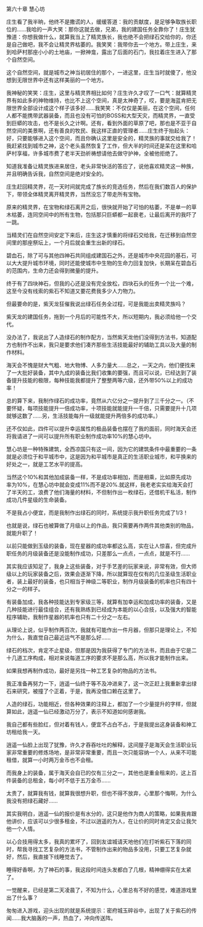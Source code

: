第六十章 慧心坊


庄生看了我半晌，他终不是撒谎的人，缓缓答道：我的贡献度，是足够争取族长职位的……我哈的一声大笑：那你这就去做，兄弟，我的建国任务全靠你了！庄生犹豫道：你想我做什么，就算我当上了精灵族长，我也绝不会把绿石交给你的，你还是自己做吧，我不会让精灵界枯萎的。我笑笑：我带你去一个地方。带上庄生，来到哈萨村那座小小的土地庙，一掀神龛，露出了后面的石门，我拉着庄生进入了那个自然空间。

这个自然空间，就是城市之神当初居住的那个，一进这里，庄生当时就傻了，他没想到无限世界中还有这样美丽的一个地方。

我神秘的笑笑：庄生，这里与精灵界相比如何？庄生许久才叹了一口气：就算精灵界有如此多的神物维持，也比不上这个空间，真是太神奇了，哎，要是海蓝肯把无限世界全部设计成这个样子该多好……我笑笑：不仅仅是美丽，在这个空间，任何人都不能携带武器装备，而且也没有可怕的BOSS和大型天灾，而精灵界，一直受到巨蟒的攻击，也不是长久之计啊。还有，看到外面的草原了吧，那也是不亚于自然空间的美景啊，还有善良的牧民、我这样正直的管理者……庄生终于抬起头：好，只要能够进入这个空间，而且你确认这里是安全的，精灵族的事就交给我了！我赶紧找到城市之神，这个老头虽然恢复了工作，但大半的时间还是呆在这里和哈萨村享福，许多城市费了老半天劲祈祷想请他去做守护神，全被他拒绝了。

知道我准备让精灵族进来居住，老头非常快活的答应了，说他喜欢精灵这一种族，并且明确告诉我，自然空间是绝对安全的。

庄生赶回精灵界，花一天时间就完成了族长的竞选任务，然后在我们数百人的保护下，带领全体精灵离开精灵界，当然没忘了带走所有宝物。

原来的精灵界，在宝物和绿石离开之后，很快就开始了可怕的枯萎，不是单一的草木枯萎，连同空间中的所有生物，包括那只巨蟒都一起衰老，让最后离开的我吓了一跳。

当精灵们在自然空间安定下来后，庄生这才慎重的将绿石交给我，在迁移到自然空间里的那座祭坛上，一个月后就会重生出新的绿石。

碧血石，除了可与其他四神石共同组成建国石之外，还是城市中央花园的基石，可以大大提升城市环境，同时还能使城市中生物的生命力回复加快，长期呆在碧血石的范围内，生命力还会得到微量的提升。

终于有了四块神石，但我的心还是没有完全放松，四块石头的任务一个比一个难，这至今没有线索的紫石不知道又要花费我多少人力物力。

但最要命的是，紫天龙狂催我说出绿石任务全过程，可是我能出卖精灵族吗？

紫天龙的建国任务，拖到一个月后的可能性不大，所以短期内，我必须给他一个交代。

没办法了，我说出了人造绿石的制作配方，当然紫天龙他们没得到方法书，知道配方也制作不出来，我只是要求他们凑齐那些生活技能最好的辅助工具以及大量的制作材料。

海天会不愧是财大气粗、地大物博、人多力量大……总之，一天之内，他们便找来了一大批好装备，其中九成的装备比我们收集的要强，而且可以说，已经达到了装备提升技能的极限，每种技能我都提升了整整两等六级，还外带50%以上的成功率！

总的算下来，我制作绿石的成功率，竟然从六亿分之一提升到了三千分之一。（不要怀疑，每项技能提升一倍成功率，十项技能就能提升一千倍，只需要提升十几项就够这数了……另，生活技能每升一级就能提升两倍多的成功率。）

还不仅如此，四件可以提升幸运属性的极品装备也摆在了我的面前，同时海天会还将我请进了一间可以提升所有职业制作成功率10%的慧心坊中。

慧心坊是一种特殊建筑，全西凉国只有这一间，因为它的建筑条件中最重要的一条就是必须位于和平城市中，这是因为和平城市是真正的生活职业城市，和平换来的好处之一，就是工艺水平的提高。

当然这个10%和其他加成装备一样，不是成功率相加，而是相乘，比如原先成功率为10%，在慧心坊中就会变成11%而不是20%.就这样，我老老实实给海天会打了半天的工，浪费了他们海量的材料，不但制作出一枚绿石，还借机干私活，制作成功几件星级的生命装备。

不是我占小便宜，而是我制作出绿石的同时，系统提示我升职任务完成了1/3！

也就是说，绿石也被算做了月级以上的作品，我只需要再作两件其他类别的物品，就能升职了！

以前只能做到玉级的装备，现在星器的成功率都这么高，实在让人惊喜，但完成升职任务的月级装备还是没能制作成功，只差那么一点点，一点点，就是不行……

其实我应该知足了，我身上这些装备，对于手艺差的玩家来说，非常有效，但大师级以上的玩家装备之后，效果会逐渐下降，所以就算现在仅有的几位圣级生活职业者，装上最好的装备，也只相当于神级二等职业，制作月级装备的机率也只有四十分之一的样子。

有装备加成，我各种技能达到专家级三等，就算有加幸运和加成功率的装备，又是几种技能进行最佳组合，还有我熟练到已经成为本能的以心合技，以及强大的智能程序辅助，我制作星器的机率也只有二十分之一左右。

从理论上说，似乎制作两百次，我就有可能作出一件月器，但那只是理论上，不知为什么，我直觉自己最近运气不是那么好……

绿石的档次，肯定不止星级，但那是因为我获得了专门的方法书，而且由于它是二十几道工序构成，相对来说每道工序的要求不是那么高，所以我才能制作出来。

如果我想再制作成功，最好是另找一种工艺复杂的物品的方法书。

我正准备再努力一下，逍遥一仙终于等不及冲进来了，这一次正赶上我重新拿出绿石来研究，被撞了个正着，于是，我再没借口赖在这里了。

人造的绿石，功能相近，但各种效果的注释上，都加了一个少量提升的字样，但就算如此，逍遥一仙已经激动万分了，表示不知道如何感谢我。

我自己都有些脸红，但对着有钱人，便宜不占白不占，于是我提出这身装备和神工坊租给我一天。

逍遥一仙脸上出现了犹豫，许久才吞吞吐吐的解释，这间屋子是海天会生活职业玩家非常重要的修炼场地，是非常非常重要，而且一次只能容纳一个人，从来不可能租借，就算一小时两万金币也不会租。

而我身上的装备，属于海天会自已的仅有三分之一，其他也是重金租来的，这上百件装备的总租金，每小时不低于五万金币……

太贵了，就算我有钱，就算我很想升职，但也不得不放弃，心里那个悔啊，为什么我没有把绿石藏好……

其实我明白，逍遥一仙的报价是有水分的，这只是他作为商人的策略，如果我肯跟他讲价，应该可以少很多租金，不过以逍遥的为人，在让价的同时肯定又会让我欠他一个人情。

以心合技用得太多，我真的累坏了，回到友谊城请天地他们在打听紫石下落的同时，帮我寻找工艺复杂的方法书，不管制作出来的物品多没用，只要工艺复杂就好，然后，我直接下线睡觉去了。

睡得好香啊，为了神石的事，我这段时间连头发都白了几根，精神绷得实在太紧了。

一觉醒来，已经是第二天凌晨了，不知为什么，心里总有不好的感觉，难道游戏里出了什么事？

匆匆进入游戏，迎头出现的就是系统提示：密府城玉碎谷中，出现了关于紫石的传闻……我大脑轰的一声，热血了，冲向传送阵。





